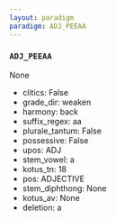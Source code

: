 ```yaml
---
layout: paradigm
paradigm: ADJ_PEEAA
---
```

### ` ADJ_PEEAA `

None
* clitics: False
* grade_dir: weaken
* harmony: back
* suffix_regex: aa
* plurale_tantum: False
* possessive: False
* upos: ADJ
* stem_vowel: a
* kotus_tn: 18
* pos: ADJECTIVE
* stem_diphthong: None
* kotus_av: None
* deletion: a
